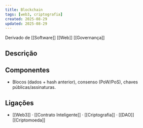 ```yaml
---
title: Blockchain
tags: [web3, criptografia]
created: 2025-08-29
updated: 2025-08-29
---
```


Derivado de [[Software]] [[Web]] [[Governança]]
## Descrição



## Componentes
- Blocos (dados + hash anterior), consenso (PoW/PoS), chaves públicas/assinaturas.

## Ligações
- [[Web3]] · [[Contrato Inteligente]] · [[Criptografia]] · [[DAO]] [[Criptomoeda]]
